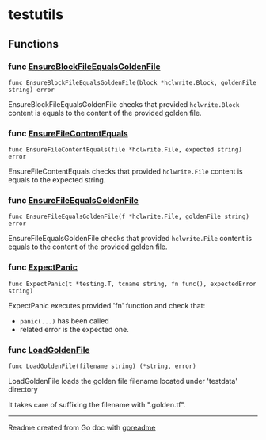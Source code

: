 # testutils

## Functions

### func [EnsureBlockFileEqualsGoldenFile](./terraform_equals.go#L42)

`func EnsureBlockFileEqualsGoldenFile(block *hclwrite.Block, goldenFile string) error`

EnsureBlockFileEqualsGoldenFile checks that provided `hclwrite.Block` content is equals to the content of the provided golden file.

### func [EnsureFileContentEquals](./terraform_equals.go#L32)

`func EnsureFileContentEquals(file *hclwrite.File, expected string) error`

EnsureFileContentEquals checks that provided `hclwrite.File` content is equals to the expected string.

### func [EnsureFileEqualsGoldenFile](./terraform_equals.go#L53)

`func EnsureFileEqualsGoldenFile(f *hclwrite.File, goldenFile string) error`

EnsureFileEqualsGoldenFile checks that provided `hclwrite.File` content is equals to the content of the provided golden file.

### func [ExpectPanic](./panic.go#L8)

`func ExpectPanic(t *testing.T, tcname string, fn func(), expectedError string)`

ExpectPanic executes provided 'fn' function and check that:
- `panic(...)` has been called
- related error is the expected one.

### func [LoadGoldenFile](./terraform_equals.go#L16)

`func LoadGoldenFile(filename string) (*string, error)`

LoadGoldenFile loads the golden file filename located under 'testdata' directory

It takes care of suffixing the filename with ".golden.tf".

---
Readme created from Go doc with [goreadme](https://github.com/posener/goreadme)
